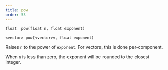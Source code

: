 ```yaml
---
title: pow
order: 53
---
```

`float  pow(float n, float exponent)`

`<vector> pow(<vector>v, float exponent)`

Raises `n` to the power of `exponent`. For vectors, this is done per-component.

When `n` is less than zero, the exponent will be rounded to the closest integer.
